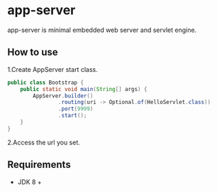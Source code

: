 # app-server
app-server is minimal embedded web server and servlet engine.

## How to use

1.Create AppServer start class.

```java
public class Bootstrap {
    public static void main(String[] args) {
        AppServer.builder()
                .routing(uri -> Optional.of(HelloServlet.class))
                .port(9999)
                .start();
    }
}

```

2.Access the url you set.

## Requirements

* JDK 8 +
